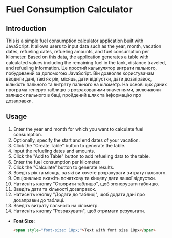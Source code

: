 # Fuel Consumption Calculator

## Introduction
This is a simple fuel consumption calculator application built with JavaScript. It allows users to input data such as the year, month, vacation dates, refueling dates, refueling amounts, and fuel consumption per kilometer. Based on this data, the application generates a table with calculated values including the remaining fuel in the tank, distance traveled, and refueling information.
Це простий калькулятор витрати пального, побудований за допомогою JavaScript. Він дозволяє користувачам вводити дані, такі як рік, місяць, дати відпустки, дати дозаправок, кількість пального та витрату пального на кілометр. На основі цих даних програма генерує таблицю з розрахованими значеннями, включаючи залишок пального в баці, пройдений шлях та інформацію про дозаправки.

## Usage
1. Enter the year and month for which you want to calculate fuel consumption.
2. Optionally, specify the start and end dates of your vacation.
3. Click the "Create Table" button to generate the table.
4. Input the refueling dates and amounts.
5. Click the "Add to Table" button to add refueling data to the table.
6. Enter the fuel consumption per kilometer.
7. Click the "Calculate" button to generate results.
1. Введіть рік та місяць, за які ви хочете розрахувати витрату пального.
2. Опціонально вкажіть початкову та кінцеву дати вашої відпустки.
3. Натисніть кнопку "Створити таблицю", щоб згенерувати таблицю.
4. Введіть дати та кількості дозаправок.
5. Натисніть кнопку "Додати до таблиці", щоб додати дані про дозаправки до таблиці.
6. Введіть витрату пального на кілометр.
7. Натисніть кнопку "Розрахувати", щоб отримати результати.

- **Font Size**:
  ```html
  <span style="font-size: 18px;">Text with font size 18px</span>
